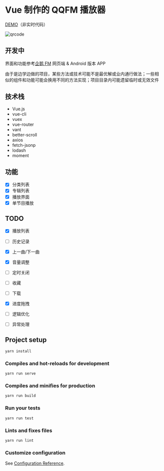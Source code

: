 # Vue 制作的 QQFM 播放器

[DEMO](https://journey-ad.github.io/qqfm-vue)（非实时代码）

![qrcode](https://api.imjad.cn/qrcode/?text=https%3A%2F%2Fjourney-ad.github.io%2Fqqfm-vue&size=200&level=H)

## 开发中
界面和功能参考[企鹅 FM](https://fm.qq.com) 网页端 & Android 版本 APP

由于是边学边做的项目，某些方法或技术可能不是最优解或业内通行做法；一些相似的组件和功能可能会换用不同的方法实现；项目目录内可能遗留临时或无效文件

## 技术栈
- Vue.js
- vue-cli
- vuex
- vue-router
- vant
- better-scroll
- axios
- fetch-jsonp
- lodash
- moment

## 功能

- [x] 分类列表
- [x] 专辑列表
- [x] 播放界面
- [x] 单节目播放

## TODO
- [x] 播放列表
- [ ] 历史记录
- [x] 上一曲/下一曲
- [x] 音量调整
- [ ] 定时关闭
- [ ] 收藏
- [ ] 下载
- [x] 进度拖拽
- [ ] 逻辑优化
- [ ] 异常处理


## Project setup
```
yarn install
```

### Compiles and hot-reloads for development
```
yarn run serve
```

### Compiles and minifies for production
```
yarn run build
```

### Run your tests
```
yarn run test
```

### Lints and fixes files
```
yarn run lint
```

### Customize configuration
See [Configuration Reference](https://cli.vuejs.org/config/).
